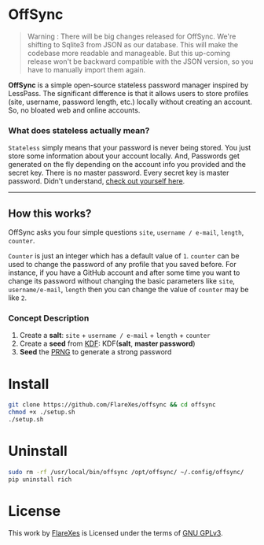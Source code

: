 # OffSync

> Warning : There will be big changes released for OffSync. We're shifting to Sqlite3 from JSON as our database. This will make the codebase more readable and manageable. But this up-coming release won't be backward compatible with the JSON version, so you have to manually import them again.

**OffSync** is a simple open-source stateless password manager inspired by LessPass. The significant difference is that it allows users to store profiles (site, username, password length, etc.) locally without creating an account. So, no bloated web and online accounts.

### What does stateless actually mean?
`Stateless` simply means that your password is never being stored. You just store some information about your account locally. And, Passwords get generated on the fly depending on the account info you provided and the secret key. There is no master password. Every secret key is master password. Didn't understand, [check out yourself here](https://www.lesspass.com/).

---
## How this works?
OffSync asks you four simple questions `site`, `username / e-mail`, `length`, `counter`.

`Counter` is just an integer which has a default value of `1`. `counter` can be used to change the password of any profile that you saved before. For instance, if you have a GitHub account and after some time you want to change its password without changing the basic parameters like `site`, `username/e-mail`, `length` then you can change the value of `counter` may be like `2`.

### Concept Description
1. Create a **salt**: `site` + `username / e-mail` + `length` + `counter`
2. Create a **seed** from [KDF](https://en.wikipedia.org/wiki/Key_derivation_function): KDF(**salt**, **master password**)
3. **Seed** the [PRNG](https://en.wikipedia.org/wiki/Pseudorandom_number_generator) to generate a strong password

# Install
```bash
git clone https://github.com/FlareXes/offsync && cd offsync
chmod +x ./setup.sh
./setup.sh
```

# Uninstall
```bash
sudo rm -rf /usr/local/bin/offsync /opt/offsync/ ~/.config/offsync/
pip uninstall rich
```
# License
This work by [FlareXes](https://github.com/FlareXes) is Licensed under the terms of [GNU GPLv3](LICENSE).
